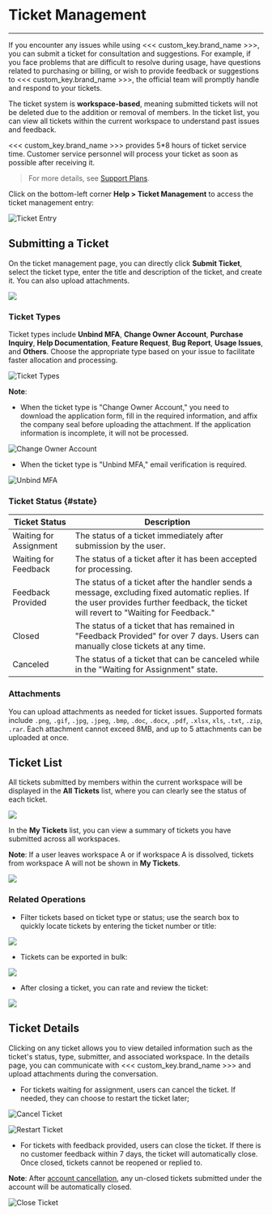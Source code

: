 # Ticket Management
---

If you encounter any issues while using <<< custom_key.brand_name >>>, you can submit a ticket for consultation and suggestions. For example, if you face problems that are difficult to resolve during usage, have questions related to purchasing or billing, or wish to provide feedback or suggestions to <<< custom_key.brand_name >>>, the official team will promptly handle and respond to your tickets.

The ticket system is **workspace-based**, meaning submitted tickets will not be deleted due to the addition or removal of members. In the ticket list, you can view all tickets within the current workspace to understand past issues and feedback.

<<< custom_key.brand_name >>> provides 5*8 hours of ticket service time. Customer service personnel will process your ticket as soon as possible after receiving it.

> For more details, see [Support Plans](https://www.guance.com/support).

Click on the bottom-left corner **Help > Ticket Management** to access the ticket management entry:

![Ticket Entry](../img/ticket-entry.png)

## Submitting a Ticket

On the ticket management page, you can directly click **Submit Ticket**, select the ticket type, enter the title and description of the ticket, and create it. You can also upload attachments.

![](img/1.work_order_1.png)

### Ticket Types

Ticket types include **Unbind MFA**, **Change Owner Account**, **Purchase Inquiry**, **Help Documentation**, **Feature Request**, **Bug Report**, **Usage Issues**, and **Others**. Choose the appropriate type based on your issue to facilitate faster allocation and processing.

![Ticket Types](../img/ticket-type.png)

**Note**:

- When the ticket type is "Change Owner Account," you need to download the application form, fill in the required information, and affix the company seal before uploading the attachment. If the application information is incomplete, it will not be processed.

![Change Owner Account](../img/1.work_order_3.png)

- When the ticket type is "Unbind MFA," email verification is required.

![Unbind MFA](../img/1.work_order_2.png)

### Ticket Status {#state}

| Ticket Status | Description |
| ------------- | ----------- |
| Waiting for Assignment | The status of a ticket immediately after submission by the user. |
| Waiting for Feedback | The status of a ticket after it has been accepted for processing. |
| Feedback Provided | The status of a ticket after the handler sends a message, excluding fixed automatic replies. If the user provides further feedback, the ticket will revert to "Waiting for Feedback." |
| Closed | The status of a ticket that has remained in "Feedback Provided" for over 7 days. Users can manually close tickets at any time. |
| Canceled | The status of a ticket that can be canceled while in the "Waiting for Assignment" state. |

### Attachments

You can upload attachments as needed for ticket issues. Supported formats include `.png`, `.gif`, `.jpg`, `.jpeg`, `.bmp`, `.doc`, `.docx`, `.pdf`, `.xlsx`, `xls`, `.txt`, `.zip`, `.rar`. Each attachment cannot exceed 8MB, and up to 5 attachments can be uploaded at once.

## Ticket List

All tickets submitted by members within the current workspace will be displayed in the **All Tickets** list, where you can clearly see the status of each ticket.

![](img/ticketforall.png)

In the **My Tickets** list, you can view a summary of tickets you have submitted across all workspaces.

**Note**: If a user leaves workspace A or if workspace A is dissolved, tickets from workspace A will not be shown in **My Tickets**.

![](img/ticketformine.png)

### Related Operations

- Filter tickets based on ticket type or status; use the search box to quickly locate tickets by entering the ticket number or title:

![](img/ticketformine-op.png)

- Tickets can be exported in bulk:

![](img/ticketexport.png)

- After closing a ticket, you can rate and review the ticket:

![](img/ticket-rate.png)

## Ticket Details

Clicking on any ticket allows you to view detailed information such as the ticket's status, type, submitter, and associated workspace. In the details page, you can communicate with <<< custom_key.brand_name >>> and upload attachments during the conversation.

- For tickets waiting for assignment, users can cancel the ticket. If needed, they can choose to restart the ticket later;

![Cancel Ticket](../img/1.work_order_7.png)

![Restart Ticket](../img/1.work_order_7_1.png)

- For tickets with feedback provided, users can close the ticket. If there is no customer feedback within 7 days, the ticket will automatically close. Once closed, tickets cannot be reopened or replied to.

**Note**: After [account cancellation](./index.md#cancel), any un-closed tickets submitted under the account will be automatically closed.

![Close Ticket](../img/1.work_order_8.png)